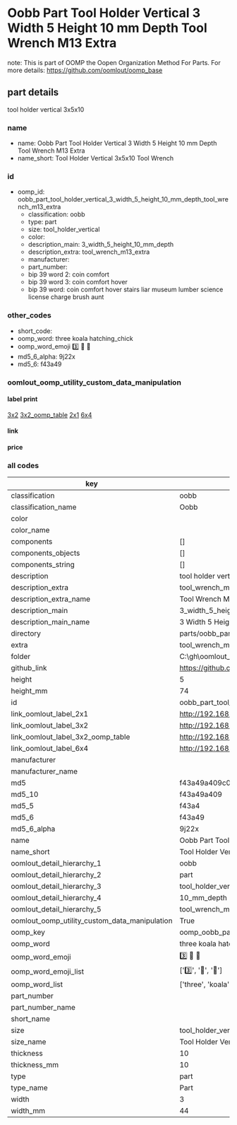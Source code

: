 # Oobb Part Tool Holder Vertical 3 Width 5 Height 10 mm Depth Tool Wrench M13 Extra  

note: This is part of OOMP the Oopen Organization Method For Parts. For more details: https://github.com/oomlout/oomp_base

##  part details
  



tool holder vertical 3x5x10



### name
* name: Oobb Part Tool Holder Vertical 3 Width 5 Height 10 mm Depth Tool Wrench M13 Extra
* name_short: Tool Holder Vertical 3x5x10 Tool Wrench
### id
* oomp_id: oobb_part_tool_holder_vertical_3_width_5_height_10_mm_depth_tool_wrench_m13_extra
  * classification: oobb
  * type: part
  * size: tool_holder_vertical
  * color: 
  * description_main: 3_width_5_height_10_mm_depth
  * description_extra: tool_wrench_m13_extra
  * manufacturer: 
  * part_number: 
  * bip 39 word 2: coin comfort
  * bip 39 word 3: coin comfort hover
  * bip 39 word: coin comfort hover stairs liar museum lumber science license charge brush aunt

### other_codes
* short_code: 
* oomp_word: three koala hatching_chick
* oomp_word_emoji :three: :koala: :hatching_chick:
* md5_6_alpha: 9j22x
* md5_6: f43a49






### oomlout_oomp_utility_custom_data_manipulation
#### label print
[3x2](http://192.168.1.245:1112/?label=oomp%209j22x)
[3x2_oomp_table](http://192.168.1.108:1112/?label=oomp%209j22x)
[2x1](http://192.168.1.242:1112/?label=oomp%209j22x)
[6x4](http://192.168.1.55:1112/?label=oomp%209j22x)    

#### link

                              

#### price







### all codes 
| key | value |  
| --- | --- |  
| classification | oobb |  
| classification_name | Oobb |  
| color |  |  
| color_name |  |  
| components | [] |  
| components_objects | [] |  
| components_string | [] |  
| description | tool holder vertical 3x5x10 |  
| description_extra | tool_wrench_m13_extra |  
| description_extra_name | Tool Wrench M13 Extra |  
| description_main | 3_width_5_height_10_mm_depth |  
| description_main_name | 3 Width 5 Height 10 mm Depth |  
| directory | parts/oobb_part_tool_holder_vertical_3_width_5_height_10_mm_depth_tool_wrench_m13_extra |  
| extra | tool_wrench_m13 |  
| folder | C:\gh\oomlout_oobb_version_4_generated_parts\things\oobb_part_tool_holder_vertical_3_width_5_height_10_mm_depth_tool_wrench_m13_extra |  
| github_link | https://github.com/oomlout/oomlout_oomp_part_src/tree/main/parts/oobb_part_tool_holder_vertical_3_width_5_height_10_mm_depth_tool_wrench_m13_extra |  
| height | 5 |  
| height_mm | 74 |  
| id | oobb_part_tool_holder_vertical_3_width_5_height_10_mm_depth_tool_wrench_m13_extra |  
| link_oomlout_label_2x1 | http://192.168.1.242:1112/?label=oomp%209j22x |  
| link_oomlout_label_3x2 | http://192.168.1.245:1112/?label=oomp%209j22x |  
| link_oomlout_label_3x2_oomp_table | http://192.168.1.108:1112/?label=oomp%209j22x |  
| link_oomlout_label_6x4 | http://192.168.1.55:1112/?label=oomp%209j22x |  
| manufacturer |  |  
| manufacturer_name |  |  
| md5 | f43a49a409c0f09e46c06d44dccb896b |  
| md5_10 | f43a49a409 |  
| md5_5 | f43a4 |  
| md5_6 | f43a49 |  
| md5_6_alpha | 9j22x |  
| name | Oobb Part Tool Holder Vertical 3 Width 5 Height 10 mm Depth Tool Wrench M13 Extra |  
| name_short | Tool Holder Vertical 3x5x10 Tool Wrench |  
| oomlout_detail_hierarchy_1 | oobb |  
| oomlout_detail_hierarchy_2 | part |  
| oomlout_detail_hierarchy_3 | tool_holder_vertical |  
| oomlout_detail_hierarchy_4 | 10_mm_depth |  
| oomlout_detail_hierarchy_5 | tool_wrench_m13_extra |  
| oomlout_oomp_utility_custom_data_manipulation | True |  
| oomp_key | oomp_oobb_part_tool_holder_vertical_3_width_5_height_10_mm_depth_tool_wrench_m13_extra |  
| oomp_word | three koala hatching_chick |  
| oomp_word_emoji | :three: :koala: :hatching_chick: |  
| oomp_word_emoji_list | [':three:', ':koala:', ':hatching_chick:'] |  
| oomp_word_list | ['three', 'koala', 'hatching_chick'] |  
| part_number |  |  
| part_number_name |  |  
| short_name |  |  
| size | tool_holder_vertical |  
| size_name | Tool Holder Vertical |  
| thickness | 10 |  
| thickness_mm | 10 |  
| type | part |  
| type_name | Part |  
| width | 3 |  
| width_mm | 44 |  
